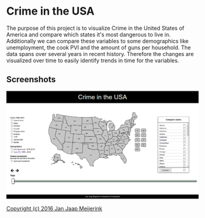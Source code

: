 # Crime in the USA

The purpose of this project is to visualize Crime in the United States of America and compare which states it's most dangerous to live in. Additionally we can compare these variables to some demographics like unemployment, the cook PVI and the amount of guns per household. The data spans over several years in recent history. Therefore the changes are visualized over time to easily identify trends in time for the variables.

## Screenshots
![Screenshot 1](/doc/Scrnshot1.png)


[Copyright (c) 2016 Jan Jaap Meijerink](https://github.com/MJJMeijerink/Programmeerproject/blob/master/LICENSE "License")
